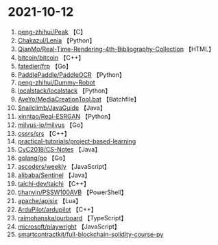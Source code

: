 # 2021-10-12

1. [peng-zhihui/Peak](https://github.com/peng-zhihui/Peak) 【C】
2. [Chakazul/Lenia](https://github.com/Chakazul/Lenia) 【Python】
3. [QianMo/Real-Time-Rendering-4th-Bibliography-Collection](https://github.com/QianMo/Real-Time-Rendering-4th-Bibliography-Collection) 【HTML】
4. [bitcoin/bitcoin](https://github.com/bitcoin/bitcoin) 【C++】
5. [fatedier/frp](https://github.com/fatedier/frp) 【Go】
6. [PaddlePaddle/PaddleOCR](https://github.com/PaddlePaddle/PaddleOCR) 【Python】
7. [peng-zhihui/Dummy-Robot](https://github.com/peng-zhihui/Dummy-Robot) 
8. [localstack/localstack](https://github.com/localstack/localstack) 【Python】
9. [AveYo/MediaCreationTool.bat](https://github.com/AveYo/MediaCreationTool.bat) 【Batchfile】
10. [Snailclimb/JavaGuide](https://github.com/Snailclimb/JavaGuide) 【Java】
11. [xinntao/Real-ESRGAN](https://github.com/xinntao/Real-ESRGAN) 【Python】
12. [milvus-io/milvus](https://github.com/milvus-io/milvus) 【Go】
13. [ossrs/srs](https://github.com/ossrs/srs) 【C++】
14. [practical-tutorials/project-based-learning](https://github.com/practical-tutorials/project-based-learning) 
15. [CyC2018/CS-Notes](https://github.com/CyC2018/CS-Notes) 【Java】
16. [golang/go](https://github.com/golang/go) 【Go】
17. [ascoders/weekly](https://github.com/ascoders/weekly) 【JavaScript】
18. [alibaba/Sentinel](https://github.com/alibaba/Sentinel) 【Java】
19. [taichi-dev/taichi](https://github.com/taichi-dev/taichi) 【C++】
20. [tihanyin/PSSW100AVB](https://github.com/tihanyin/PSSW100AVB) 【PowerShell】
21. [apache/apisix](https://github.com/apache/apisix) 【Lua】
22. [ArduPilot/ardupilot](https://github.com/ArduPilot/ardupilot) 【C++】
23. [raimohanska/ourboard](https://github.com/raimohanska/ourboard) 【TypeScript】
24. [microsoft/playwright](https://github.com/microsoft/playwright) 【JavaScript】
25. [smartcontractkit/full-blockchain-solidity-course-py](https://github.com/smartcontractkit/full-blockchain-solidity-course-py) 
